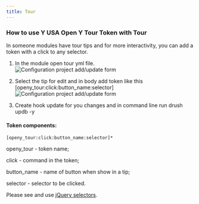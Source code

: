 ```yaml
---
title: Tour
---
```


### How to use Y USA Open Y Tour Token with Tour

In someone modules have tour tips and for more interactivity, you can add a token with a click to any selector.

1. In the module open tour yml file.
![Configuration project add/update form](../../assets/openy_tour_place.png)

2. Select the tip for edit and in body add token like this [openy_tour:click:button_name:selector]
![Configuration project add/update form](../../assets/openy_tour_add_to_tip.png)

3. Create hook update for you changes and in command line run drush updb -y

#### Token components:
```
[openy_tour:click:button_name:selector]*
```
openy_tour - token name;

click - command in the token;

button_name - name of button when show in a tip;

selector - selector to be clicked.

Please see and use [jQuery selectors](https://www.w3schools.com/jquery/jquery_ref_selectors.asp).
